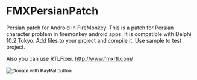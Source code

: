 # FMXPersianPatch
Persian patch for Android in FireMonkey.
This is a patch for Persian character problem in firemonkey android apps.
It is compatible with Delphi 10.2 Tokyo.
Add files to your project and compile it.
Use sample to test project.

Also you can use RTLFixer.
http://www.fmxrtl.com/


<form action="https://www.paypal.com/cgi-bin/webscr" method="post" target="_top">
<input type="hidden" name="cmd" value="_donations" />
<input type="hidden" name="business" value="afshar.work@gmail.com" />
<input type="hidden" name="currency_code" value="USD" />
<input type="image" src="https://www.paypalobjects.com/en_US/i/btn/btn_donateCC_LG.gif" border="0" name="submit" title="PayPal - The safer, easier way to pay online!" alt="Donate with PayPal button" />
<img alt="" border="0" src="https://www.paypal.com/en_US/i/scr/pixel.gif" width="1" height="1" />
</form>
